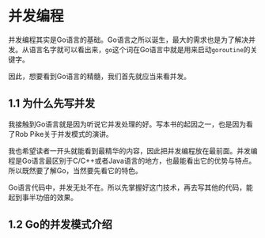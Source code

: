 # 并发编程

并发编程其实是Go语言的基础。Go语言之所以诞生，最大的需求也是为了解决并发。从语言名字就可以看出来，`go`这个词在Go语言中就是用来启动`goroutine`的关键字。

因此，想要看到Go语言的精髓，我们首先就应当来看并发。

## 1.1 为什么先写并发

我接触到Go语言就是因为听说它并发处理的好。写本书的起因之一，也是因为看了Rob Pike关于并发模式的演讲。

我也希望读者一开头就能看到最精华的内容，因此把并发编程放在最前面。并发编程是Go语言最区别于C/C++或者Java语言的地方，也最能看出它的优势与特点。所以既然要了解Go，当然要先看它的特色。

Go语言代码中，并发无处不在。所以先掌握好这门技术，再去写其他的代码，能起到事半功倍的效果。

## 1.2 Go的并发模式介绍



